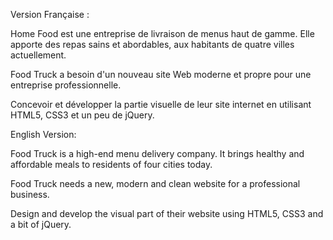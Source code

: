 Version Française :<br>

Home Food est une entreprise de livraison de menus haut de gamme. Elle apporte des repas sains et abordables, aux habitants de quatre villes actuellement.<br>

Food Truck a besoin d'un nouveau site Web moderne et propre pour une entreprise professionnelle.<br>

Concevoir et développer la partie visuelle de leur site internet en utilisant HTML5, CSS3 et un peu de jQuery.<br>

English Version:<br>

Food Truck is a high-end menu delivery company. It brings healthy and affordable meals to residents of four cities today. <br>

Food Truck needs a new, modern and clean website for a professional business. <br>

Design and develop the visual part of their website using HTML5, CSS3 and a bit of jQuery.